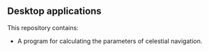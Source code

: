 ## Desktop applications
This repository contains:
- A program for calculating the parameters of celestial navigation.
